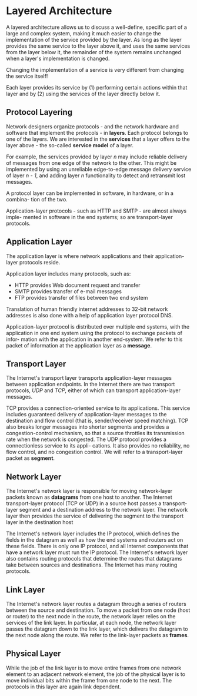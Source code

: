 <h1>Layered Architecture</h1>

A layered architecture allows us to discuss a well-define, specific part of a 
large and complex system, making it much easier to change the implementation 
of the service provided by the layer. As long as the layer provides the same 
service to the layer above it, and uses the same services from the layer below
it, the remainder of the system remains unchanged when a layer's implementation
is changed. 

Changing the implementation of a service is very different from changing the 
service itself!

Each layer provides its service by (1) performing certain actions within that 
layer and by (2) using the services of the layer directly below it. 

<h2>Protocol Layering</h2>

Network designers organize protocols - and the network hardware and software 
that implement the protocols - in **layers**. Each protocol belongs to one of 
the layers. We are interested in the **services** that a layer offers to the 
layer above - the so-called **service model** of a layer. 

For example, the services provided by layer *n* may include reliable delivery 
of messages from one edge of the network to the other. This might be implemented
by using an unreliable edge-to-edge message delivery service of layer *n - 1*, 
and adding layer *n* functionality to detect and retransmit lost messages. 

A protocol layer can be implemented in software, in hardware, or in a combina-
tion of the two. 

Application-layer protocols - such as HTTP and SMTP - are almost always imple-
mented in software in the end systems; so are transport-layer protocols. 

<h2>Application Layer</h2>

The application layer is where network applications and their application-layer
protocols reside. 

Application layer includes many protocols, such as:

* HTTP provides Web document request and transfer 
* SMTP provides transfer of e-mail messages 
* FTP provides transfer of files between two end system 

Translation of human friendly internet addresses to 32-bit network addresses is 
also done with a help of application layer protocol DNS.

Application-layer protocol is distributed over multiple end systems, with the 
application in one end system using the protocol to exchange packets of infor-
mation with the application in another end-system. We refer to this packet of 
information at the application layer as a **message**. 

<h2>Transport Layer</h2>

The Internet's transport layer transports application-layer messages between 
application endpoints. In the Internet there are two transport protocols, 
*UDP* and *TCP*, either of which can transport application-layer messages. 

TCP provides a connection-oriented service to its applications. This service 
includes guaranteed delivery of application-layer messages to the destination 
and flow control (that is, sender/receiver speed matching). TCP also breaks 
longer messages into shorter segments and provides a congestion-control 
mechanism, so that a source throttles its transmission rate when the network is 
congested. The UDP protocol provides a connectionless service to its appli-
cations. It also provides no reliability, no flow control, and no congestion 
control. We will refer to a transport-layer packet as **segment**.

<h2>Network Layer</h2>

The Internet's network layer is responsible for moving network-layer packets 
known as **datagrams** from one host to another. The Internet transport-layer 
protocol (TCP or UDP) in a source host passes a transport-layer segment and a 
destination address to the network layer. The network layer then provides the 
service of delivering the segment to the transport layer in the destination host

The Internet's network layer includes the IP protocol, which defines the fields 
in the datagram as well as how the end systems and routers act on these fields.
There is only one IP protocol, and all Internet components that have a network
layer must run the IP protocol. The Internet's network layer also contains 
routing protocols that determine the routes that datagrams take between sources 
and destinations. The Internet has many routing protocols. 

<h2>Link Layer</h2>

The Internet's network layer routes a datagram through a series of routers 
between the source and destination. To move a packet from one node (host or 
router) to the next node in the route, the network layer relies on the services 
of the link layer. In particular, at each node, the network layer passes the 
datagram down to the link layer, which delivers the datagram to the next node 
along the route. We refer to the link-layer packets as **frames**. 

<h2>Physical Layer</h2>

While the job of the link layer is to move entire frames from one network 
element to an adjacent network element, the job of the physical layer is to move
individual bits within the frame from one node to the next. The protocols in 
this layer are again link dependent. 

